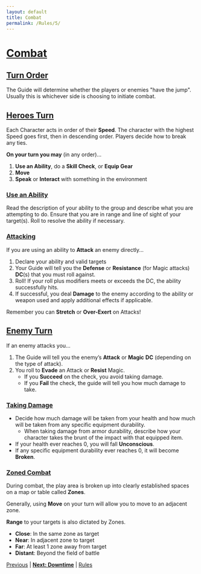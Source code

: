 ```yaml
---
layout: default
title: Combat
permalink: /Rules/5/
---
```

# [Combat](#combat)
## [Turn Order](#turn-order)
The Guide will determine whether the players or enemies "have the jump". Usually this is whichever side is choosing to initiate combat.

## [Heroes Turn](#heroes-turn)
Each Character acts in order of their **Speed**. The character with the highest Speed goes first, then in descending order. Players decide how to break any ties.

**On your turn you may** (in any order)...
 1. **Use an Ability**, do a **Skill Check**, or **Equip Gear**
 2. **Move**
 3. **Speak** or **Interact** with something in the environment

### [Use an Ability](#use-an-ability)
Read the description of your ability to the group and describe what you are attempting to do. Ensure that you are in range and line of sight of your target(s). Roll to resolve the ability if necessary.

### [Attacking](#attacking)
If you are using an ability to **Attack** an enemy directly...
1. Declare your ability and valid targets
2. Your Guide will tell you the **Defense** or **Resistance** (for Magic attacks) **DC**(s) that you must roll against.
3. Roll! If your roll plus modifiers meets or exceeds the DC, the ability successfully hits.
4. If successful, you deal **Damage** to the enemy according to the ability or weapon used and apply additional effects if applicable.

Remember you can **Stretch** or **Over-Exert** on Attacks!
## [Enemy Turn](#enemy-turn)
If an enemy attacks you…
1. The Guide will tell you the enemy’s **Attack** or **Magic** **DC** (depending on the type of attack).
2. You roll to **Evade** an Attack or **Resist** Magic.
	- If you **Succeed** on the check, you avoid taking damage.
	- If you **Fail** the check, the guide will tell you how much damage to take.

### [Taking Damage](#taking-damage)
- Decide how much damage will be taken from your health and how much will be taken from any specific equipment durability.
	- When taking damage from armor durability, describe how your character takes the brunt of the impact with that equipped item.
- If your health ever reaches 0, you will fall **Unconscious**.	
- If any specific equipment durability ever reaches 0, it will become **Broken**.

### [Zoned Combat](#zoned-combat)
During combat, the play area is broken up into clearly established spaces on a map or table called **Zones**.

Generally, using **Move** on your turn will allow you to move to an adjacent zone.

**Range** to your targets is also dictated by Zones.
- **Close**: In the same zone as target
- **Near**: In adjacent zone to target
- **Far**: At least 1 zone away from target
- **Distant**: Beyond the field of battle

[Previous]({{site.baseurl}}/Rules/4/#flow-of-the-game) | **[Next: Downtime]({{site.baseurl}}/Rules/6/)** | [Rules]({{site.baseurl}}/Rules/Index/#rules)